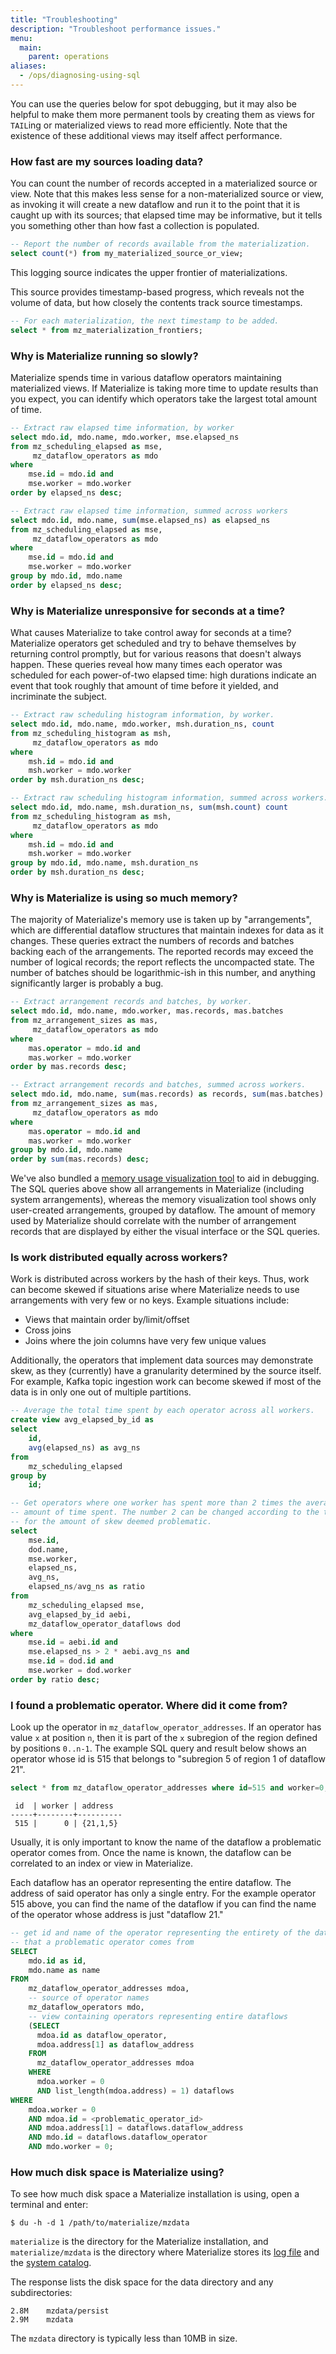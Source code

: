 ```yaml
---
title: "Troubleshooting"
description: "Troubleshoot performance issues."
menu:
  main:
    parent: operations
aliases:
  - /ops/diagnosing-using-sql
---
```


You can use the queries below for spot debugging, but it may also be
helpful to make them more permanent tools by creating them as views for `TAIL`ing or materialized views to read more efficiently. Note that the
existence of these additional views may itself affect performance.

### How fast are my sources loading data?

You can count the number of records accepted in a materialized source or view.
Note that this makes less sense for a non-materialized source or view,
as invoking it will create a new dataflow and run it to the point that
it is caught up with its sources; that elapsed time may be informative,
but it tells you something other than how fast a collection is populated.

```sql
-- Report the number of records available from the materialization.
select count(*) from my_materialized_source_or_view;
```

This logging source indicates the upper frontier of materializations.

This source provides timestamp-based progress, which reveals not the
volume of data, but how closely the contents track source timestamps.
```sql
-- For each materialization, the next timestamp to be added.
select * from mz_materialization_frontiers;
```

### Why is Materialize running so slowly?

Materialize spends time in various dataflow operators maintaining
materialized views. If Materialize is taking more time to update results than you expect, you can identify which operators
take the largest total amount of time.

```sql
-- Extract raw elapsed time information, by worker
select mdo.id, mdo.name, mdo.worker, mse.elapsed_ns
from mz_scheduling_elapsed as mse,
     mz_dataflow_operators as mdo
where
    mse.id = mdo.id and
    mse.worker = mdo.worker
order by elapsed_ns desc;
```

```sql
-- Extract raw elapsed time information, summed across workers
select mdo.id, mdo.name, sum(mse.elapsed_ns) as elapsed_ns
from mz_scheduling_elapsed as mse,
     mz_dataflow_operators as mdo
where
    mse.id = mdo.id and
    mse.worker = mdo.worker
group by mdo.id, mdo.name
order by elapsed_ns desc;
```

### Why is Materialize unresponsive for seconds at a time?

What causes Materialize to take control away for seconds
at a time? Materialize operators get scheduled and try to
behave themselves by returning control promptly, but for
various reasons that doesn't always happen. These queries
reveal how many times each operator was scheduled for each
power-of-two elapsed time: high durations indicate an event
that took roughly that amount of time before it yielded,
and incriminate the subject.

```sql
-- Extract raw scheduling histogram information, by worker.
select mdo.id, mdo.name, mdo.worker, msh.duration_ns, count
from mz_scheduling_histogram as msh,
     mz_dataflow_operators as mdo
where
    msh.id = mdo.id and
    msh.worker = mdo.worker
order by msh.duration_ns desc;
```

```sql
-- Extract raw scheduling histogram information, summed across workers.
select mdo.id, mdo.name, msh.duration_ns, sum(msh.count) count
from mz_scheduling_histogram as msh,
     mz_dataflow_operators as mdo
where
    msh.id = mdo.id and
    msh.worker = mdo.worker
group by mdo.id, mdo.name, msh.duration_ns
order by msh.duration_ns desc;
```

### Why is Materialize is using so much memory?

The majority of Materialize's memory use is taken up by "arrangements", which
are differential dataflow structures that maintain indexes for data
as it changes. These queries extract the numbers of records and
batches backing each of the arrangements. The reported records may
exceed the number of logical records; the report reflects the uncompacted
state. The number of batches should be logarithmic-ish in this
number, and anything significantly larger is probably a bug.

```sql
-- Extract arrangement records and batches, by worker.
select mdo.id, mdo.name, mdo.worker, mas.records, mas.batches
from mz_arrangement_sizes as mas,
     mz_dataflow_operators as mdo
where
    mas.operator = mdo.id and
    mas.worker = mdo.worker
order by mas.records desc;
```

```sql
-- Extract arrangement records and batches, summed across workers.
select mdo.id, mdo.name, sum(mas.records) as records, sum(mas.batches) as batches
from mz_arrangement_sizes as mas,
     mz_dataflow_operators as mdo
where
    mas.operator = mdo.id and
    mas.worker = mdo.worker
group by mdo.id, mdo.name
order by sum(mas.records) desc;
```

We've also bundled a [memory usage visualization tool](https://materialize.com/docs/ops/monitoring/#memory-usage-visualization)
to aid in debugging. The SQL queries above show all arrangements in Materialize
(including system arrangements), whereas the memory visualization tool shows
only user-created arrangements, grouped by dataflow. The amount of
memory used by Materialize should correlate with the number of arrangement
records that are displayed by either the visual interface or the SQL queries.

### Is work distributed equally across workers?

Work is distributed across workers by the hash of their keys. Thus, work can
become skewed if situations arise where Materialize needs to use arrangements
with very few or no keys. Example situations include:

* Views that maintain order by/limit/offset
* Cross joins
* Joins where the join columns have very few unique values

Additionally, the operators that implement data sources may demonstrate skew, as
they (currently) have a granularity determined by the source itself. For
example, Kafka topic ingestion work can become skewed if most of the data is in
only one out of multiple partitions.

```sql
-- Average the total time spent by each operator across all workers.
create view avg_elapsed_by_id as
select
    id,
    avg(elapsed_ns) as avg_ns
from
    mz_scheduling_elapsed
group by
    id;

-- Get operators where one worker has spent more than 2 times the average
-- amount of time spent. The number 2 can be changed according to the threshold
-- for the amount of skew deemed problematic.
select
    mse.id,
    dod.name,
    mse.worker,
    elapsed_ns,
    avg_ns,
    elapsed_ns/avg_ns as ratio
from
    mz_scheduling_elapsed mse,
    avg_elapsed_by_id aebi,
    mz_dataflow_operator_dataflows dod
where
    mse.id = aebi.id and
    mse.elapsed_ns > 2 * aebi.avg_ns and
    mse.id = dod.id and
    mse.worker = dod.worker
order by ratio desc;
```

### I found a problematic operator. Where did it come from?

Look up the operator in `mz_dataflow_operator_addresses`. If an operator has
value `x` at position `n`, then it is part of the `x` subregion of the region
defined by positions `0..n-1`. The example SQL query and result below shows an
operator whose id is 515 that belongs to "subregion 5 of region 1 of dataflow
21".
```sql
select * from mz_dataflow_operator_addresses where id=515 and worker=0;
```
```
 id  | worker | address
-----+--------+----------
 515 |      0 | {21,1,5}
```

Usually, it is only important to know the name of the dataflow a problematic
operator comes from. Once the name is known, the dataflow can be correlated to
an index or view in Materialize.

Each dataflow has an operator representing the entire dataflow. The address of
said operator has only a single entry. For the example operator 515 above, you
can find the name of the dataflow if you can find the name of the operator whose
address is just "dataflow 21."

```sql
-- get id and name of the operator representing the entirety of the dataflow
-- that a problematic operator comes from
SELECT
    mdo.id as id,
    mdo.name as name
FROM
    mz_dataflow_operator_addresses mdoa,
    -- source of operator names
    mz_dataflow_operators mdo,
    -- view containing operators representing entire dataflows
    (SELECT
      mdoa.id as dataflow_operator,
      mdoa.address[1] as dataflow_address
    FROM
      mz_dataflow_operator_addresses mdoa
    WHERE
      mdoa.worker = 0
      AND list_length(mdoa.address) = 1) dataflows
WHERE
    mdoa.worker = 0
    AND mdoa.id = <problematic_operator_id>
    AND mdoa.address[1] = dataflows.dataflow_address
    AND mdo.id = dataflows.dataflow_operator
    AND mdo.worker = 0;
```

### How much disk space is Materialize using?

To see how much disk space a Materialize installation is using, open a terminal and enter:

```nofmt
$ du -h -d 1 /path/to/materialize/mzdata
```
`materialize` is the directory for the Materialize installation, and  `materialize/mzdata` is the directory where Materialize stores its [log file](../monitoring/#logging) and the [system catalog](/sql/system-catalog).

The response lists the disk space for the data directory and any subdirectories:

```nofmt
2.8M	mzdata/persist
2.9M	mzdata
```

The `mzdata` directory is typically less than 10MB in size.

